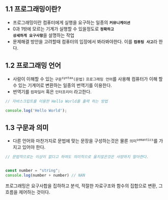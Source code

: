 ## 1.1 프로그래밍이란?

* 프로그래밍이란 컴퓨터에게 실행을 요구하는 일종의 <code>**커뮤니케이션**</code>
* 0과 1밖에 모르는 기계가 실행할 수 있을정도로 <code>**정확하고 상세하게 요구사항**</code>을 설명하는 작업
* 문제해결 방안을 고려할때 컴퓨터의 입장에서 봐라봐야한다. 이를 <code>**컴퓨팅 사고**</code>라 한다.

## 1.2 프로그래밍 언어
* 사람이 이해할 수 있는 <code>구문<sup>syntax</sup>(문법)</code> <code>프로그래밍 언어</code>를 사용해 컴퓨터가 이해 할 수 있는 기계어로 변환하는 일종의 번역기를 이용한다.
* 번역기를 <code>컴파일러</code> 혹은 <code>인터프리터</code> 라고한다.

```javascript
// 자바스크립트를 이용한 Hello World를 출력 하는 방법

console.log('Hello World');
```

## 1.3 구문과 의미
* 다른 언어와 마찬가지로 문법에 맞는 문장을 구성하는것은 물론 <code>의미<sup>semantics</sup></code>를 가지고 있어야 한다.

```javascript
// 문법적으로는 이상이 없다고 하여도 의미적으로 옳지않은것은 사양하지 말아햔다.


const number = "string";
console.log(number + number) // NAN
```

프로그래밍은 요구사합을 집하하고 분석, 적절한 자료구조와 함수의 집합으로 변환, 그 흐름을 제어하는 것이다.